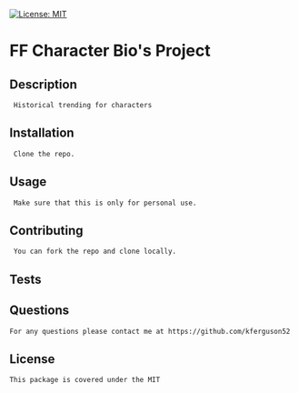 
    
   [![License: MIT](https://img.shields.io/badge/License-MIT-yellow.svg)](https://opensource.org/licenses/MIT)
    
  # FF Character Bio's Project
  ## Description
     Historical trending for characters
  ## Installation
     Clone the repo. 
  ## Usage
     Make sure that this is only for personal use.
  ## Contributing
     You can fork the repo and clone locally.
  ## Tests
    
  ## Questions
    For any questions please contact me at https://github.com/kferguson52
  ## License
    This package is covered under the MIT
